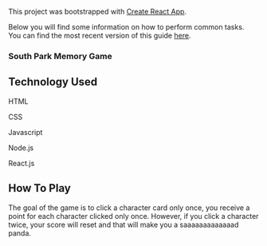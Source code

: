 This project was bootstrapped with [Create React App](https://github.com/facebookincubator/create-react-app).

Below you will find some information on how to perform common tasks.<br>
You can find the most recent version of this guide [here](https://github.com/facebookincubator/create-react-app/blob/master/packages/react-scripts/template/README.md).

### South Park Memory Game

## Technology Used
HTML

CSS

Javascript

Node.js

React.js

## How To Play
The goal of the game is to click a character card only once, you receive a point for each character clicked only once.  However, if you click
a character twice, your score will reset and that will make you a saaaaaaaaaaaaad panda.  